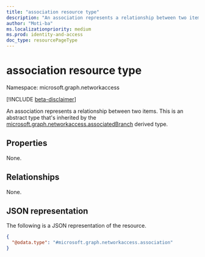 ```yaml
---
title: "association resource type"
description: "An association represents a relationship between two items."
author: "Moti-ba"
ms.localizationpriority: medium
ms.prod: identity-and-access
doc_type: resourcePageType
---
```


# association resource type

Namespace: microsoft.graph.networkaccess

[!INCLUDE [beta-disclaimer](../../includes/beta-disclaimer.md)]

An association represents a relationship between two items.
This is an abstract type that's inherited by the [microsoft.graph.networkaccess.associatedBranch](networkaccess-associatedbranch.md) derived type.

## Properties
None.

## Relationships
None.

## JSON representation
The following is a JSON representation of the resource.
<!-- {
  "blockType": "resource",
  "@odata.type": "microsoft.graph.networkaccess.association"
}
-->
``` json
{
  "@odata.type": "#microsoft.graph.networkaccess.association"
}
```

